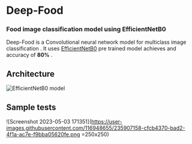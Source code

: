 

# Deep-Food
### Food image classification model using EfficientNetB0 

Deep-Food is a Convolutional neural network model for multiclass image classification . It uses 
[EfficientNetB0](https://arxiv.org/abs/1905.11946) pre trained model achieves and accuracy of __80%__ .

###

## Architecture

![EfficientNetB0 model](https://iq.opengenus.org/content/images/2022/11/Architecture-of-EfficientNet-B0-with-MBConv-as-Basic-building-blocks.png)


## Sample tests

![Screenshot 2023-05-03 171351](https://user-images.githubusercontent.com/116948655/235907158-cfcb4370-bad2-4f1a-ac7e-f9bba05620fe.png =250x250)



